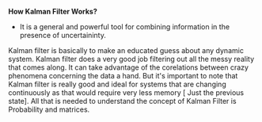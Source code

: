 **How Kalman Filter Works?**

- It is a general and powerful tool for combining information in the presence of uncertaininty.

Kalman filter is basically to make an educated guess about any dynamic system. Kalman filter does a very good job filtering out all the
messy reality that comes along. It can take advantage of the corelations between crazy phenomena concerning the data a hand. But it's 
important to note that Kalman filter is really good and ideal for systems that are changing continuously as that would require very less
memory [ Just the previous state]. All that is needed to understand the concept of Kalman Filter is Probability and matrices.



